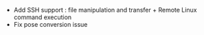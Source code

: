 - Add SSH support : file manipulation and transfer + Remote Linux command execution
- Fix pose conversion issue